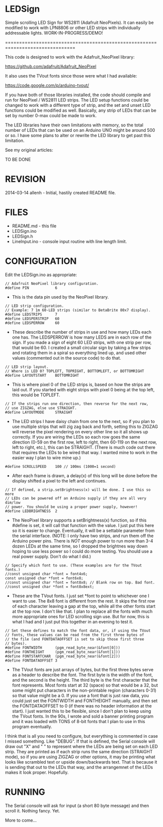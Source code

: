 LEDSign
=======

Simple scrolling LED Sign for WS2811 (Adafruit NeoPixels). It can easily be
modified to work with LPN8806 or other LED strips with individually addressable
lights. WORK-IN-PROGRESS/DEMO!

===============================================================================

This code is designed to work with the Adafruit_NeoPixel library:

https://github.com/adafruit/Adafruit_NeoPixel

It also uses the TVout fonts since those were what I had available:

https://code.google.com/p/arduino-tvout/

If you have both of those libraries installed, the code should compile and run
for NeoPixel / WS2811 LED strips. The LED setup functions could be changed
to work with a different type of strip, and the set and unset LED functions
could be modified as well. Basically, any strip of LEDs that can be set by
number 0-max could be made to work.

The LED libraries have their own limitations with memory, so the total number
of LEDs that can be used on an Arduino UNO might be around 500 or so. I have
some plans to alter or rewrite the LED library to get past this limitation.

See my original articles:

TO BE DONE

REVISION
========
2014-03-14 allenh - Initial, hastily created README file.

FILES
=====

* README.md - this file
* LEDSign.ino
* LEDSign.h
* LineInput.ino - console input routine with line length limit.

CONFIGURATION
=============

Edit the LEDSign.ino as appropriate:

```
// Adafruit NeoPixel library configuration.
#define PIN            6
```

* This is the data pin used by the NeoPixel library.
  
```
// LED strip configuration.
// Example: 7 1m 60-LED strips (similar to BetaBrite 80x7 display).
#define LEDSTRIPS      7
#define LEDSPERSTRIP   60
#define LEDSPERROW     60
```

* These describe the number of strips in use and how many LEDs each one has.
  The LEDSPERROW is how many LEDS are in each row of the sign. If you made a
  sign of eight 60 LED strips, with one strip per row, that would be 60.
  I created a small circular sign by taking a few strips and rotating them in
  a spiral so everything lined up, and used other values (commented out in the
  source code) to do that.

```  
// LED strip layout.
// Where is LED 0? TOPLEFT, TOPRIGHT, BOTTOMLEFT, or BOTTOMRIGHT
#define LAYOUTSTART    BOTTOMRIGHT
```

* This is where pixel 0 of the LED strips is, based on how the strips are
  laid out. If you started with eight strips with pixel 0 being at the top
  left, this would be TOPLEFT.

```  
// If the strips run one direction, then reverse for the next row,
// use ZIGZAG, else use STRAIGHT.
#define LAYOUTMODE     STRAIGHT
```

* The LED strips I have daisy chain from one to the next, so if you plan to
  use multiple strips that will zig zag back and forth, setting this to
  ZIGZAG will reverse the pixel rendering on every other line so it all shows
  up correctly. If you are wiring the LEDs so each row goes the same
  direction (0-59 on the first row, left to right, then 60-119 on the next
  row, left to right, etc.), this can be STRAIGHT. (There is much code out
  there that requires the LEDs to be wired that way. I wanted mine to work
  in the easier way I plan to wire mine up.)

```
#define SCROLLSPEED    100 // 100ms (1000=1 second)
```

* After each frame is drawn, a delay(x) of this long will be done before the
  display shifted a pixel to the left and continues.
  
```
// If defined, a strip.setBrightness(x) will be done. I use this so more
// LEDs can be powered off an Arduino supply if they are all very dim/low
// power. You should be using a proper power supply, however!
#define LEDBRIGHTNESS  2
```

* The NeoPixel library supports a setBrightness(x) function, so if this
  #define is set, it will call that function with the value. I just put this
  here so it is easier to change. Eventually, it will be a settable parameter
  from the serial interface. (NOTE: I only have two strips, and run them off
  the Arduino power pins. There is *NOT* enough power to run more than 3-4
  dozen LEDs at the same time, so I dropped the brightnes way down hoping
  to use less power so I could do more testing. You should use a real power
  supply. Don't do what I did.)
  
```
// Specify which font to use. (These examples are for the TVout fonts.)
//const unsigned char *font = font4x6;
const unsigned char *font = font6x8;
//const unsigned char *font = font8x8; // Blank row on top. Bad font.
//const unsigned char *font = font8x8ext;
````

* These are the TVout fonts. I just set *font to point to whichever one I want
  to use. The 8x8 font is different from the rest. It skips the first row of
  each character leaving a gap at the top, while all the other fonts start at
  the top row. I don't like that. I plan to replace all the fonts with much
  more appropriate ones for LED scrolling sign use. But for now, this is what
  I had and I just put this together in an evening to test it.
  
```
// Set these defines to match the font data, or, if using the TVout
// fonts, these values can be read from the first three bytes of
// the file (and FONTDATAOFFSET is set to skip those first three
// bytes).
#define FONTWIDTH      (pgm_read_byte_near(&font[0]))
#define FONTHEIGHT     (pgm_read_byte_near(&font[1]))
#define FONTSTARTCHAR  (pgm_read_byte_near(&font[2]))
#define FONTDATAOFFSET 3
```

* The TVout fonts are just arrays of bytes, but the first three bytes serve
  as a header to describe the font. The first byte is the width of the font,
  and the second is the height. The third byte is the first character that
  the font represents. Most fonts start at 32 (space) so that would be a 32,
  but some might put characters in the non-printable region (characters 0-31)
  so that value might be a 0. If you use a font that is just raw data, you
  could just set the FONTWIDTH and FONTHEIGHT manually, and then set the
  FONTDATAOFFSET to 0 (if there was no header information at the start). I
  just wanted this to be flexible, since I don't plan to keep using the
  TVout fonts. In the 90s, I wrote and sold a banner printing program and it
  was loaded with TONS of 8-bit fonts that I plan to use in this program
  eventually.
  
I think that is all you need to configure, but everything is commented in case
I missed something. Like "DEBUG". If that is defined, the Serial console will
draw out "X" and " " to represent where the LEDs are being set on each LED
strip. They are printed as if each strip runs the same direction (STRAIGHT
mode), so if you are using ZIGZAG or other options, it may be printing what
looks like scrambled text or upside down/backwards text. That is because it
is sending that out to the LEDs that way, and the arrangemnet of the LEDs
makes it look proper. Hopefully.

RUNNING
=======
 
 The Serial console will ask for input (a short 80 byte message) and then
 scroll it. Nothing fancy. Yet.
 
 More to come...
 
